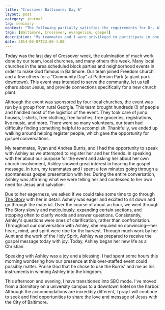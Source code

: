```yaml
---
title: "Crossover Baltimore: Day 6"
layout: post
category: journal
tag: seminary
context: "The following partially satisfies the requirements for Dr. Alvin Reid's Crossover Baltimore class at Southeastern Baptist Theological Seminary."
tags: [Baltimore, Crossover, evangelism, gospel]
description: "My teammates and I were privileged to participate in one lady's entrance into the Kingdom of Christ."
date: 2014-06-07T23:00-4:00
---
```


Today was the last day of Crossover week, the culmination of much work done by our team, local churches, and many others this week. Many local churches in the area scheduled block parties and neighborhood events in order to make God famous in Baltimore. Our team joined Freedom church and a few others for a "Community Day" at Patterson Park (a giant park downtown). This event was intended to serve the community, let us tell others about Jesus, and provide connections specifically for a new church plant.

Although the event was sponsored by four local churches, the event was run by a group from rural Georgia. This team brought hundreds (!) of people and handled most of the logistics of the event. They took care of jump houses, t-shirts, free clothing, free lunches, free groceries, registrations, live music, and more. There were so many volunteers, our team had difficulty finding something helpful to accomplish. Thankfully, we ended up walking around helping register people, which gave the opportunity for gospel conversations.

My teammates, Ryan and Andrea Burris, and I had the opportunity to speak with Ashley as we attempted to register her and her friends. In speaking with her about our purpose for the event and asking her about her own church involvement, Ashley showed great interest in hearing the gospel message. In turn, my teammates and I spent a few minutes going through a spontaneous gospel presentation with her. During the entire conversation, Ashley was affirming what we were telling her and confessed to her own need for Jesus and salvation. 

Due to her eagerness, we asked if we could take some time to go through [The Story](http://viewthestory.com/10118) with her in detail. Ashely was eager and excited to sit down and go through the material. Over the course of about an hour, we went through The Story slowly and meticulously, expanding certain sections, and stopping often to clarify words and answer questions. Consistently, Ashley's questions were ones of clarification, rather than confrontation. Throughout our conversation with Ashley, she required no convincing—her heart, mind, and spirit were ripe for the harvest. Through much work by her Aunt and the work of the Holy Spirit, Ashley was prepared to receive the gospel message today with joy. Today, Ashley began her new life as a Christian.

Speaking with Ashley was a joy and a blessing. I had spent some hours this morning wondering how our presence at this over-staffed event could possibly matter. Praise God that he chose to use the Burris' and me as his instruments in winning Ashley into the kingdom.

This afternoon and evening, I have transitioned into SBC mode. I've moved from a dormitory on a university campus to a downtown hotel on the harbor. Although the accommodations are incredibly different, I pray I will continue to seek and find opportunities to share the love and message of Jesus with the City of Baltimore.
